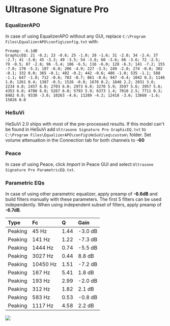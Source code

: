 # Ultrasone Signature Pro

### EqualizerAPO
In case of using EqualizerAPO without any GUI, replace `C:\Program Files\EqualizerAPO\config\config.txt`
with:
```
Preamp: -6.1dB
GraphicEQ: 21 -0.2; 23 -0.6; 25 -1.0; 28 -1.6; 31 -2.0; 34 -2.4; 37 -2.7; 41 -3.0; 45 -3.3; 49 -3.5; 54 -3.6; 60 -3.6; 66 -3.6; 72 -2.5; 79 -0.5; 87 -2.8; 96 -5.4; 106 -6.5; 116 -6.0; 128 -6.3; 141 -7.2; 155 -7.0; 170 -5.3; 187 -6.0; 206 -4.9; 227 -3.5; 249 -2.0; 274 -0.8; 302 -0.1; 332 0.0; 365 -0.1; 402 -0.2; 442 -0.6; 486 -1.0; 535 -1.1; 588 -1.1; 647 -1.0; 712 -0.6; 783 -0.7; 861 -0.6; 947 -0.4; 1042 0.3; 1146 1.0; 1261 0.4; 1387 -0.5; 1526 -0.8; 1678 0.2; 1846 2.2; 2031 3.6; 2234 4.8; 2457 6.0; 2703 6.0; 2973 6.0; 3270 5.9; 3597 5.6; 3957 5.6; 4353 6.0; 4788 6.0; 5267 6.0; 5793 5.9; 6373 1.4; 7010 2.5; 7711 0.3; 8482 0.0; 9330 -3.6; 10263 -4.6; 11289 -4.2; 12418 -3.6; 13660 -1.6; 15026 0.0
```

### HeSuVi
HeSuVi 2.0 ships with most of the pre-processed results. If this model can't be found in HeSuVi add
`Ultrasone Signature Pro GraphicEQ.txt` to `C:\Program Files\EqualizerAPO\config\HeSuVi\eq\custom\` folder.
Set volume attenuation in the Connection tab for both channels to **-60**

### Peace
In case of using Peace, click *Import* in Peace GUI and select `Ultrasone Signature Pro ParametricEQ.txt`.

### Parametric EQs
In case of using other parametric equalizer, apply preamp of **-6.6dB** and build filters manually
with these parameters. The first 5 filters can be used independently.
When using independent subset of filters, apply preamp of **-6.7dB**.

| Type    | Fc       |    Q | Gain    |
|:--------|:---------|:-----|:--------|
| Peaking | 45 Hz    | 1.44 | -3.0 dB |
| Peaking | 141 Hz   | 1.22 | -7.3 dB |
| Peaking | 1444 Hz  | 0.74 | -5.5 dB |
| Peaking | 3027 Hz  | 0.44 | 8.8 dB  |
| Peaking | 10450 Hz | 1.51 | -7.2 dB |
| Peaking | 167 Hz   | 5.41 | 1.8 dB  |
| Peaking | 193 Hz   | 2.99 | -2.0 dB |
| Peaking | 312 Hz   | 1.82 | 2.1 dB  |
| Peaking | 583 Hz   | 0.53 | -0.8 dB |
| Peaking | 1117 Hz  | 4.58 | 2.2 dB  |

![](https://raw.githubusercontent.com/jaakkopasanen/AutoEq/master/results/headphonecom/sbaf-serious/Ultrasone%20Signature%20Pro/Ultrasone%20Signature%20Pro.png)